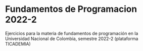 # Fundamentos de Programacion 2022-2
Ejercicios para la materia de fundamentos de programación en la Universidad Nacional de Colombia, semestre 2022-2 (plataforma TICADEMIA)

